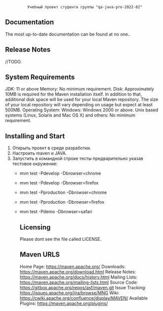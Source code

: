 
              Учебный проект студента группы "qa-java-pro-2022-02"



  Documentation
  -------------

  The most up-to-date documentation can be found at no one..

  Release Notes
  -------------

  //TODO.

  

  System Requirements
  -------------------

  JDK:
    11 or above 
  Memory:
    No minimum requirement.
  Disk:
    Approximately 10MB is required for the Maven installation itself. In addition to
    that, additional disk space will be used for your local Maven repository. The size
    of your local repository will vary depending on usage but expect at least 500MB.
  Operating System:
    Windows:
      Windows 2000 or above.
    Unix based systems (Linux, Solaris and Mac OS X) and others:
      No minimum requirement.

  Installing and Start
  ----------------

  1. Открыть проект в среде разработки.
  2. Настроить maven и JAVA.
  3. Запустить в командной строке тесты предварительно указав тестовое окружение:
     - mvn test -Pdevelop -Dbrowser=chrome
     - mvn test -Pdevelop -Dbrowser=firefox
     - mvn test -Pproduction -Dbrowser=chrome
     - mvn test -Pproduction -Dbrowser=firefox
     - mvn test -Pdemo -Dbrowser=safari

       Licensing
       ---------

       Please dont see the file called LICENSE.

       Maven URLS
       ----------

       Home Page:          https://maven.apache.org/
       Downloads:          https://maven.apache.org/download.html
       Release Notes:      https://maven.apache.org/docs/history.html
       Mailing Lists:      https://maven.apache.org/mailing-lists.html
       Source Code:        https://gitbox.apache.org/repos/asf/maven.git
       Issue Tracking:     https://issues.apache.org/jira/browse/MNG
       Wiki:               https://cwiki.apache.org/confluence/display/MAVEN/
       Available Plugins:  https://maven.apache.org/plugins/
